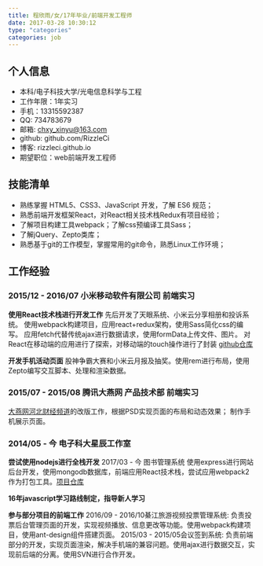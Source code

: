 ```yaml
---
title: 程欣雨/女/17年毕业/前端开发工程师
date: 2017-03-28 10:30:12
type: "categories"
categories: job
---
```


## 个人信息
- 本科/电子科技大学/光电信息科学与工程
- 工作年限：1年实习
- 手机：13315592387
- QQ: 734783679
- 邮箱: chxy_xinyu@163.com
- github: github.com/RizzleCi
- 博客: rizzleci.github.io
- 期望职位：web前端开发工程师

## 技能清单
- 熟练掌握 HTML5、CSS3、JavaScript 开发，了解 ES6 规范；
- 熟悉前端开发框架React，对React相关技术栈Redux有项目经验；
- 了解项目构建工具webpack；了解css预编译工具Sass；
- 了解jQuery、Zepto类库；
- 熟悉基于git的工作模型，掌握常用的git命令，熟悉Linux工作环境；

## 工作经验
### 2015/12 - 2016/07 小米移动软件有限公司 前端实习
**使用React技术栈进行开发工作**
先后开发了天眼系统、小米云分享相册和投诉系统。
使用webpack构建项目，应用react+redux架构，使用Sass简化css的编写。
应用fetch代替传统ajax进行数据请求，使用formData上传文件、图片。
对React在移动端的应用进行了探索，对移动端的touch操作进行了封装 [github仓库](https://github.com/RizzleCi/react-touch)

**开发手机活动页面**
股神争霸大赛和小米云月报及抽奖。使用rem进行布局，使用Zepto编写交互脚本、处理和渲染数据。

### 2015/07 - 2015/08 腾讯大燕网 产品技术部 前端实习
[大燕网河北财经频道](http://hb.jjj.qq.com/finance/)的改版工作，根据PSD实现页面的布局和动态效果；
制作手机展示页面。

### 2014/05 - 今 电子科大星辰工作室
**尝试使用nodejs进行全栈开发**
	2017/03 - 今 图书管理系统 使用express进行网站后台开发，使用mongodb数据库，前端应用React技术栈，尝试应用webpack2作为打包工具。[项目仓库](https://github.com/RizzleCi/Library-manager)

**16年javascript学习路线制定，指导新人学习**

**参与部分项目的前端工作**
2016/09 - 2016/10綦江旅游视频投票管理系统: 负责投票后台管理页面的开发，实现视频播放、信息更改等功能。使用webpack构建项目，使用ant-design组件搭建页面。
2015/03 - 2015/05会议签到系统: 负责前端部分的开发，实现页面渲染，解决手机端的兼容问题。使用ajax进行数据交互，实现前后端的分离。使用SVN进行合作开发。

